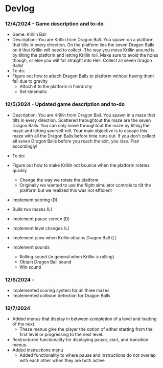 # Devlog

### 12/4/2024 - Game description and to-do

- Game: Krillin Ball
- Description:   You are Krillin from Dragon Ball. You spawn on a platform that tilts in every direction. 
                On the platform lies the seven Dragon Balls on it that Krillin will need to collect. 
                The way you move Krillin around is by tilting the platform and letting Krillin roll. 
                Make sure to avoid the holes though, or else you will fall straight into Hell. 
                Collect all seven Dragon Balls!
- To do:
- Figure out how to attach Dragon Balls to platform without having them fall due to gravity
    - Attach it to the platform in hierarchy
    - Set kinematic

### 12/5/2024 - Updated game description and to-do
- Description:    You are Krillin from Dragon Ball. You spawn in a maze that tilts in every direction. 
                Scattered throughtout the maze are the seven Dragon Balls. You can only move throughtout
                the maze by tilting the maze and letting yourself roll. Your main objective is to escape
                this maze with all the Dragon Balls before time runs out. If you don't collect all seven 
                Dragon Balls before you reach the exit, you lose. Plan accordingly!

- To do:
- Figure out how to make Krillin not bounce when the platform rotates quickly
    - Change the way we rotate the platform
    - Originally we wanted to use the flight simulator controls to tilt the platform but we realized this was 
  not efficient
- Implement scoring (D)
- Build two mazes (L)
- Implement pause screen (D)
- Implement level changes (L)
- Implement glow when Krillin obtains Dragon Ball (L)
- Implement sounds
    - Rolling sound (in general when Krillin is rolling)
    - Obtain Dragon Ball sound
    - Win sound

### 12/6/2024 - 
- Implemented scoring system for all three mazes
- Implemented collision detection for Dragon Balls

### 12/7/2024
- Added menus that display in between completion of a level and loading of the next.
    - These menus give the player the option of either starting from the first level or progressing to the next level.
- Restructured functionality for displaying pause, start, and transition menus.
- Added instructions menu
    - Added functionality to where pause and instructions do not overlap with each other when they are both active